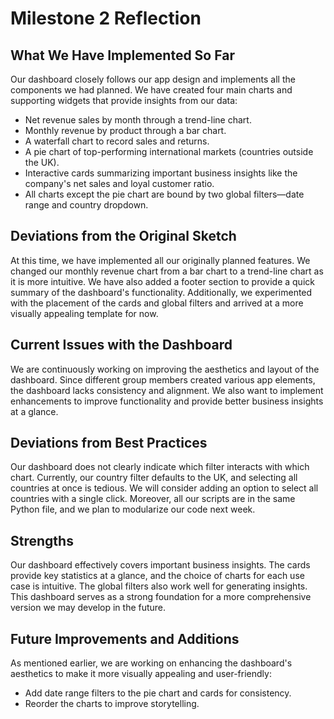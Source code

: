 # Milestone 2 Reflection

## What We Have Implemented So Far

Our dashboard closely follows our app design and implements all the components we had planned. We have created four main charts and supporting widgets that provide insights from our data:

* Net revenue sales by month through a trend-line chart.
* Monthly revenue by product through a bar chart.
* A waterfall chart to record sales and returns.
* A pie chart of top-performing international markets (countries outside the UK).
* Interactive cards summarizing important business insights like the company's net sales and loyal customer ratio.
* All charts except the pie chart are bound by two global filters—date range and country dropdown.

## Deviations from the Original Sketch

At this time, we have implemented all our originally planned features. We changed our monthly revenue chart from a bar chart to a trend-line chart as it is more intuitive. We have also added a footer section to provide a quick summary of the dashboard's functionality. Additionally, we experimented with the placement of the cards and global filters and arrived at a more visually appealing template for now.

## Current Issues with the Dashboard

We are continuously working on improving the aesthetics and layout of the dashboard. Since different group members created various app elements, the dashboard lacks consistency and alignment. We also want to implement enhancements to improve functionality and provide better business insights at a glance.

## Deviations from Best Practices

Our dashboard does not clearly indicate which filter interacts with which chart. Currently, our country filter defaults to the UK, and selecting all countries at once is tedious. We will consider adding an option to select all countries with a single click. Moreover, all our scripts are in the same Python file, and we plan to modularize our code next week.

## Strengths

Our dashboard effectively covers important business insights. The cards provide key statistics at a glance, and the choice of charts for each use case is intuitive. The global filters also work well for generating insights. This dashboard serves as a strong foundation for a more comprehensive version we may develop in the future.

## Future Improvements and Additions

As mentioned earlier, we are working on enhancing the dashboard's aesthetics to make it more visually appealing and user-friendly:

* Add date range filters to the pie chart and cards for consistency.
* Reorder the charts to improve storytelling.
